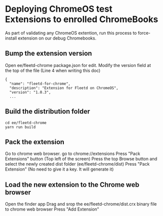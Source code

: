 # Deploying ChromeOS test Extensions to enrolled ChromeBooks

As part of validating any ChromeOS extention, run this process to force-install extension on our debug Chromebooks.

## Bump the extension version

Open ee/fleetd-chrome package.json for edit.
Modify the version field at the top of the file (Line 4 when writing this doc)
```
{
  "name": "fleetd-for-chrome",
  "description": "Extension for Fleetd on ChromeOS",
  "version": "1.0.3",
  ...
```


## Build the distribution folder

```
cd ee/fleetd-chrome
yarn run build
```


## Pack the extension

Go to chrome web browser.
go to chrome://extensions
Press "Pack Extensions" button (Top left of the screen)
Press the top Browse button and select the newly created dist folder (ee/fleetd-chrome/dist)
Press "Pack Extension" (No need to give it a key. It will generate it)

## Load the new extension to the Chrome web browser

Open the finder app 
Drag and srop the ee/fleetd-chrome/dist.crx binary file to chrome web browser
Press "Add Extension"

